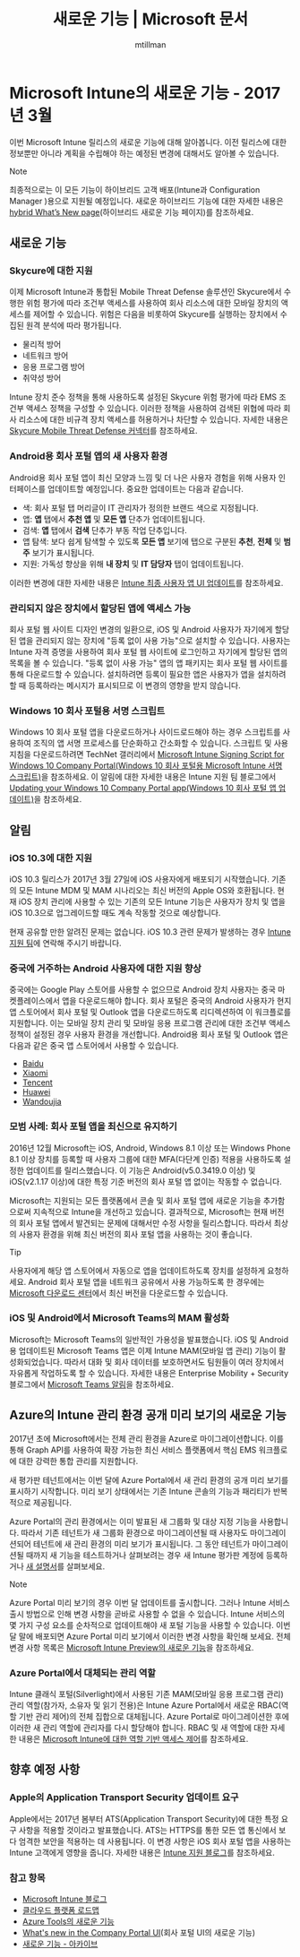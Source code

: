 ﻿---
title: "새로운 기능 | Microsoft 문서"
description: "이번 달의 새로운 소식과 Microsoft Intune의 이전 릴리스 확인"
keywords: 
author: mtillman
ms.author: mtillman
manager: angrobe
ms.date: 03/28/2017
ms.topic: article
ms.prod: 
ms.service: microsoft-intune
ms.technology: 
ms.assetid: fab51ee0-638d-4dd4-8d8f-1f263bc11e5c
ms.reviewer: priyar
ms.suite: ems
ms.custom: intune-classic
translationtype: Human Translation
ms.sourcegitcommit: c473a1f05b0a7b0ce5205598b2b9a9b86bfe6c1d
ms.openlocfilehash: bddd8c0dc74835f74a71af1d900d43d84aab894c
ms.lasthandoff: 03/29/2017


---
# <a name="whats-new-in-microsoft-intune---march-2017"></a>Microsoft Intune의 새로운 기능 - 2017년 3월
이번 Microsoft Intune 릴리스의 새로운 기능에 대해 알아봅니다. 이전 릴리스에 대한 정보뿐만 아니라 계획을 수립해야 하는 예정된 변경에 대해서도 알아볼 수 있습니다.

> [!Note]
> 최종적으로는 이 모든 기능이 하이브리드 고객 배포(Intune과 Configuration Manager )용으로 지원될 예정입니다. 새로운 하이브리드 기능에 대한 자세한 내용은 [hybrid What’s New page](https://docs.microsoft.com/sccm/mdm/understand/whats-new-in-hybrid-mobile-device-management)(하이브리드 새로운 기능 페이지)를 참조하세요.

## <a name="new-capabilities"></a>새로운 기능

### <a name="support-for-skycure"></a>Skycure에 대한 지원

이제 Microsoft Intune과 통합된 Mobile Threat Defense 솔루션인 Skycure에서 수행한 위험 평가에 따라 조건부 액세스를 사용하여 회사 리소스에 대한 모바일 장치의 액세스를 제어할 수 있습니다. 위험은 다음을 비롯하여 Skycure를 실행하는 장치에서 수집된 원격 분석에 따라 평가됩니다.

- 물리적 방어
- 네트워크 방어
- 응용 프로그램 방어
- 취약성 방어

Intune 장치 준수 정책을 통해 사용하도록 설정된 Skycure 위험 평가에 따라 EMS 조건부 액세스 정책을 구성할 수 있습니다. 이러한 정책을 사용하여 검색된 위협에 따라 회사 리소스에 대한 비규격 장치 액세스를 허용하거나 차단할 수 있습니다. 자세한 내용은 [Skycure Mobile Threat Defense 커넥터](/intune/deploy-use/skycure-mobile-threat-defense-connector)를 참조하세요.

### <a name="new-user-experience-for-the-company-portal-app-for-android---621622--"></a>Android용 회사 포털 앱의 새 사용자 환경 <!--621622-->

Android용 회사 포털 앱이 최신 모양과 느낌 및 더 나은 사용자 경험을 위해 사용자 인터페이스를 업데이트할 예정입니다. 중요한 업데이트는 다음과 같습니다.

- 색: 회사 포털 탭 머리글이 IT 관리자가 정의한 브랜드 색으로 지정됩니다.
- 앱: **앱** 탭에서 **추천 앱** 및 **모든 앱** 단추가 업데이트됩니다.
- 검색: **앱** 탭에서 **검색** 단추가 부동 작업 단추입니다.
- 앱 탐색: 보다 쉽게 탐색할 수 있도록 **모든 앱** 보기에 탭으로 구분된 **추천**, **전체** 및 **범주** 보기가 표시됩니다.
- 지원: 가독성 향상을 위해 **내 장치** 및 **IT 담당자** 탭이 업데이트됩니다.

이러한 변경에 대한 자세한 내용은 [Intune 최종 사용자 앱 UI 업데이트](whats-new-in-intune-app-ui.md)를 참조하세요.

### <a name="non-managed-devices-can-access-assigned-apps---664691--"></a>관리되지 않은 장치에서 할당된 앱에 액세스 가능 <!--664691-->

회사 포털 웹 사이트 디자인 변경의 일환으로, iOS 및 Android 사용자가 자기에게 할당된 앱을 관리되지 않는 장치에 "등록 없이 사용 가능"으로 설치할 수 있습니다. 사용자는 Intune 자격 증명을 사용하여 회사 포털 웹 사이트에 로그인하고 자기에게 할당된 앱의 목록을 볼 수 있습니다. "등록 없이 사용 가능" 앱의 앱 패키지는 회사 포털 웹 사이트를 통해 다운로드할 수 있습니다. 설치하려면 등록이 필요한 앱은 사용자가 앱을 설치하려 할 때 등록하라는 메시지가 표시되므로 이 변경의 영향을 받지 않습니다.

### <a name="signing-script-for-windows-10-company-portal---941642--"></a>Windows 10 회사 포털용 서명 스크립트 <!--941642-->

Windows 10 회사 포털 앱을 다운로드하거나 사이드로드해야 하는 경우 스크립트를 사용하여 조직의 앱 서명 프로세스를 단순화하고 간소화할 수 있습니다.   스크립트 및 사용 지침을 다운로드하려면 TechNet 갤러리에서 [ Microsoft Intune Signing Script for Windows 10 Company Portal(Windows 10 회사 포털용 Microsoft Intune 서명 스크립트)](https://aka.ms/win10cpscript)을 참조하세요. 이 알림에 대한 자세한 내용은 Intune 지원 팀 블로그에서 [Updating your Windows 10 Company Portal app(Windows 10 회사 포털 앱 업데이트)](https://blogs.technet.microsoft.com/intunesupport/2017/03/13/updating-your-windows-10-company-portal-app/)을 참조하세요.


## <a name="notices"></a>알림

### <a name="support-for-ios-103"></a>iOS 10.3에 대한 지원

iOS 10.3 릴리스가 2017년 3월 27일에 iOS 사용자에게 배포되기 시작했습니다. 기존의 모든 Intune MDM 및 MAM 시나리오는 최신 버전의 Apple OS와 호환됩니다. 현재 iOS 장치 관리에 사용할 수 있는 기존의 모든 Intune 기능은 사용자가 장치 및 앱을 iOS 10.3으로 업그레이드할 때도 계속 작동할 것으로 예상합니다.

현재 공유할 만한 알려진 문제는 없습니다. iOS 10.3 관련 문제가 발생하는 경우 [Intune 지원 팀](/intune/troubleshoot/contact-assisted-phone-support-for-microsoft-intune)에 연락해 주시기 바랍니다.

### <a name="improved-support-for-android-users-based-in-china---720444--"></a>중국에 거주하는 Android 사용자에 대한 지원 향상 <!--720444-->

중국에는 Google Play 스토어를 사용할 수 없으므로 Android 장치 사용자는 중국 마켓플레이스에서 앱을 다운로드해야 합니다. 회사 포털은 중국의 Android 사용자가 현지 앱 스토어에서 회사 포털 및 Outlook 앱을 다운로드하도록 리디렉션하여 이 워크플로를 지원합니다. 이는 모바일 장치 관리 및 모바일 응용 프로그램 관리에 대한 조건부 액세스 정책이 설정된 경우 사용자 환경을 개선합니다. Android용 회사 포털 및 Outlook 앱은 다음과 같은 중국 앱 스토어에서 사용할 수 있습니다.

- [Baidu](https://go.microsoft.com/fwlink/?linkid=836946)
- [Xiaomi](https://go.microsoft.com/fwlink/?linkid=836947)
- [Tencent](https://go.microsoft.com/fwlink/?linkid=836949)
- [Huawei](https://go.microsoft.com/fwlink/?linkid=836948)
- [Wandoujia](https://go.microsoft.com/fwlink/?linkid=836950)

### <a name="best-practice-make-sure-your-company-portal-apps-are-up-to-date---879465--"></a>모범 사례: 회사 포털 앱을 최신으로 유지하기<!--879465-->

2016년 12월 Microsoft는 iOS, Android, Windows 8.1 이상 또는 Windows Phone 8.1 이상 장치를 등록할 때 사용자 그룹에 대한 MFA(다단계 인증) 적용을 사용하도록 설정한 업데이트를 릴리스했습니다. 이 기능은 Android(v5.0.3419.0 이상) 및 iOS(v2.1.17 이상)에 대한 특정 기준 버전의 회사 포털 앱 없이는 작동할 수 없습니다.

Microsoft는 지원되는 모든 플랫폼에서 콘솔 및 회사 포털 앱에 새로운 기능을 추가함으로써 지속적으로 Intune을 개선하고 있습니다. 결과적으로, Microsoft는 현재 버전의 회사 포털 앱에서 발견되는 문제에 대해서만 수정 사항을 릴리스합니다. 따라서 최상의 사용자 환경을 위해 최신 버전의 회사 포털 앱을 사용하는 것이 좋습니다.

>[!Tip]
> 사용자에게 해당 앱 스토어에서 자동으로 앱을 업데이트하도록 장치를 설정하게 요청하세요. Android 회사 포털 앱을 네트워크 공유에서 사용 가능하도록 한 경우에는 [Microsoft 다운로드 센터](https://www.microsoft.com/download/details.aspx?id=49140)에서 최신 버전을 다운로드할 수 있습니다.

### <a name="microsoft-teams-is-now-enabled-for-mam-on-ios-and-android"></a>iOS 및 Android에서 Microsoft Teams의 MAM 활성화

Microsoft는 Microsoft Teams의 일반적인 가용성을 발표했습니다. iOS 및 Android용 업데이트된 Microsoft Teams 앱은 이제 Intune MAM(모바일 앱 관리) 기능이 활성화되었습니다. 따라서 대화 및 회사 데이터를 보호하면서도 팀원들이 여러 장치에서 자유롭게 작업하도록 할 수 있습니다. 자세한 내용은 Enterprise Mobility + Security 블로그에서 [Microsoft Teams 알림](https://blogs.technet.microsoft.com/enterprisemobility/2017/03/14/microsoft-teams-is-now-generally-available-and-mam-enabled-on-ios-and-android/)을 참조하세요.


## <a name="whats-new-in-the-public-preview-of-the-intune-admin-experience-on-azure---736542--"></a>Azure의 Intune 관리 환경 공개 미리 보기의 새로운 기능<!--736542-->

2017년 초에 Microsoft에서는 전체 관리 환경을 Azure로 마이그레이션합니다. 이를 통해 Graph API를 사용하여 확장 가능한 최신 서비스 플랫폼에서 핵심 EMS 워크플로에 대한 강력한 통합 관리를 지원합니다.

새 평가판 테넌트에서는 이번 달에 Azure Portal에서 새 관리 환경의 공개 미리 보기를 표시하기 시작합니다. 미리 보기 상태에서는 기존 Intune 콘솔의 기능과 패리티가 반복적으로 제공됩니다.

Azure Portal의 관리 환경에서는 이미 발표된 새 그룹화 및 대상 지정 기능을 사용합니다. 따라서 기존 테넌트가 새 그룹화 환경으로 마이그레이션될 때 사용자도 마이그레이션되어 테넌트에 새 관리 환경의 미리 보기가 표시됩니다. 그 동안 테넌트가 마이그레이션될 때까지 새 기능을 테스트하거나 살펴보려는 경우 새 Intune 평가판 계정에 등록하거나 [새 설명서](/intune-azure/introduction/whats-new)를 살펴보세요.

> [!Note]
> Azure Portal 미리 보기의 경우 이번 달 업데이트를 출시합니다. 그러나 Intune 서비스 출시 방법으로 인해 변경 사항을 곧바로 사용할 수 없을 수 있습니다.  Intune 서비스의 몇 가지 구성 요소를 순차적으로 업데이트해야 새 포털 기능을 사용할 수 있습니다. 이번 달 말에 배포되면 Azure Portal 미리 보기에서 이러한 변경 사항을 확인해 보세요. 전체 변경 사항 목록은 [Microsoft Intune Preview의 새로운 기능](/intune-azure/introduction/whats-new)을 참조하세요.

### <a name="administration-roles-being-replaced-in-azure-portal"></a>Azure Portal에서 대체되는 관리 역할

Intune 클래식 포털(Silverlight)에서 사용된 기존 MAM(모바일 응용 프로그램 관리) 관리 역할(참가자, 소유자 및 읽기 전용)은 Intune Azure Portal에서 새로운 RBAC(역할 기반 관리 제어)의 전체 집합으로 대체됩니다. Azure Portal로 마이그레이션한 후에 이러한 새 관리 역할에 관리자를 다시 할당해야 합니다. RBAC 및 새 역할에 대한 자세한 내용은 [Microsoft Intune에 대한 역할 기반 액세스 제어](/intune-azure/access-control/role-based-access-control)를 참조하세요.


## <a name="whats-coming"></a>향후 예정 사항

### <a name="apple-to-require-updates-for-application-transport-security---748318--"></a>Apple의 Application Transport Security 업데이트 요구 <!--748318-->

Apple에서는 2017년 봄부터 ATS(Application Transport Security)에 대한 특정 요구 사항을 적용할 것이라고 발표했습니다. ATS는 HTTPS를 통한 모든 앱 통신에서 보다 엄격한 보안을 적용하는 데 사용됩니다. 이 변경 사항은 iOS 회사 포털 앱을 사용하는 Intune 고객에게 영향을 줍니다. 자세한 내용은 [Intune 지원 블로그](https://aka.ms/compportalats)를 참조하세요.

### <a name="see-also"></a>참고 항목
* [Microsoft Intune 블로그](http://go.microsoft.com/fwlink/?LinkID=273882)
* [클라우드 플랫폼 로드맵](http://www.microsoft.com/en-us/server-cloud/roadmap/Indevelopment.aspx?TabIndex=0&dropValue=Intune)
* [Azure Tools의 새로운 기능](https://docs.microsoft.com/intune-azure/introduction/whats-new)
* [What's new in the Company Portal UI](https://docs.microsoft.com/intune/whats-new/whats-new-in-company-portal-ui)(회사 포털 UI의 새로운 기능)
* [새로운 기능 - 아카이브](whats-new-archive.md)

